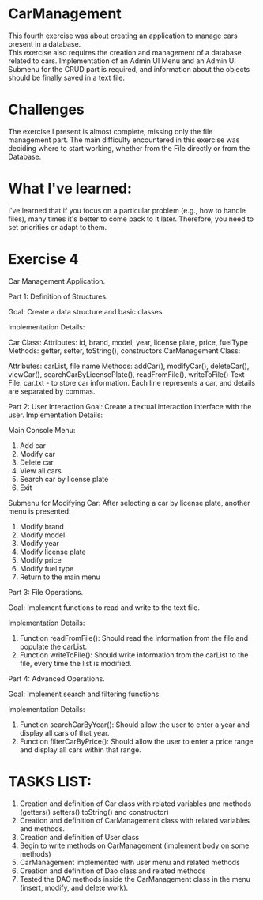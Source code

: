 # CarManagement
This fourth exercise was about creating an application to manage cars present in a database. <br />
This exercise also requires the creation and management of a database related to cars.
Implementation of an Admin UI Menu and an Admin UI Submenu for the CRUD part is required, and information about the objects should be finally saved in a text file.

# Challenges
The exercise I present is almost complete, missing only the file management part.
The main difficulty encountered in this exercise was deciding where to start working, whether from the File directly or from the Database.

# What I've learned:
I've learned that if you focus on a particular problem (e.g., how to handle files), many times it's better to come back to it later. Therefore, you need to set priorities or adapt to them.

# Exercise 4
Car Management Application.

Part 1: Definition of Structures.

Goal: Create a data structure and basic classes.

Implementation Details:

Car Class:
Attributes: id, brand, model, year, license plate, price, fuelType
Methods: getter, setter, toString(), constructors
CarManagement Class:

Attributes: carList, file name
Methods: addCar(), modifyCar(), deleteCar(), viewCar(), searchCarByLicensePlate(), readFromFile(), writeToFile()
Text File: car.txt - to store car information. Each line represents a car, and details are separated by commas.

Part 2: User Interaction
Goal: Create a textual interaction interface with the user.
Implementation Details:

Main Console Menu:
1. Add car
2. Modify car
3. Delete car
4. View all cars
5. Search car by license plate
6. Exit

Submenu for Modifying Car: After selecting a car by license plate, another menu is presented:

1. Modify brand
2. Modify model
3. Modify year
4. Modify license plate
5. Modify price
6. Modify fuel type
7. Return to the main menu

Part 3: File Operations.

Goal: Implement functions to read and write to the text file.

Implementation Details:

1. Function readFromFile(): Should read the information from the file and populate the carList.
2. Function writeToFile(): Should write information from the carList to the file, every time the list is modified.

Part 4: Advanced Operations.

Goal: Implement search and filtering functions.

Implementation Details:

1. Function searchCarByYear(): Should allow the user to enter a year and display all cars of that year.
2. Function filterCarByPrice(): Should allow the user to enter a price range and display all cars within that range.

# TASKS LIST:
1. Creation and definition of Car class with related variables and methods (getters() setters() toString() and constructor)
2. Creation and definition of CarManagement class with related variables and methods.
3. Creation and definition of User class
4. Begin to write methods on CarManagement (implement body on some methods)
5. CarManagement implemented with user menu and related methods
6. Creation and definition of Dao class and related methods
7. Tested the DAO methods inside the CarManagement class in the menu (insert, modify, and delete work).
